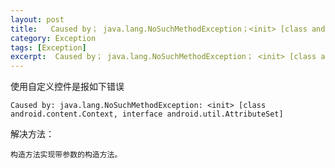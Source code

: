 ```yaml
---
layout: post
title:   Caused by； java.lang.NoSuchMethodException；<init> [class android.content.Context, interface android.util.AttributeSet] 
category: Exception
tags: [Exception]
excerpt:  Caused by； java.lang.NoSuchMethodException； <init> [class android.content.Context, interface android.util.AttributeSet]
---
```



使用自定义控件是报如下错误

	Caused by: java.lang.NoSuchMethodException: <init> [class android.content.Context, interface android.util.AttributeSet]

解决方法：

	构造方法实现带参数的构造方法。





